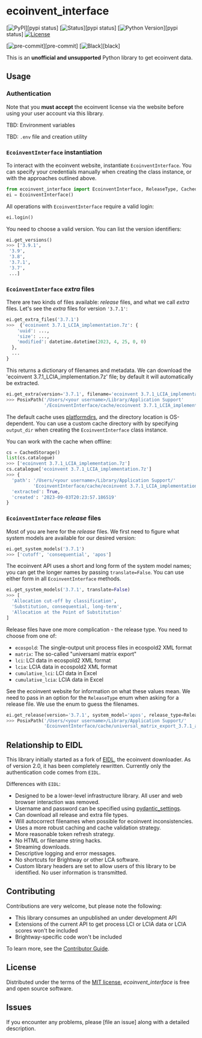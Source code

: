 # ecoinvent_interface

[![PyPI](https://img.shields.io/pypi/v/ecoinvent_interface.svg)][pypi status]
[![Status](https://img.shields.io/pypi/status/ecoinvent_interface.svg)][pypi status]
[![Python Version](https://img.shields.io/pypi/pyversions/ecoinvent_interface)][pypi status]
[![License](https://img.shields.io/pypi/l/ecoinvent_interface)][license]

[![pre-commit](https://img.shields.io/badge/pre--commit-enabled-brightgreen?logo=pre-commit&logoColor=white)][pre-commit]
[![Black](https://img.shields.io/badge/code%20style-black-000000.svg)][black]

This is an **unofficial and unsupported** Python library to get ecoinvent data.

## Usage

### Authentication

Note that you **must accept** the ecoinvent license via the website before using your user account via this library.

TBD: Environment variables

TBD: `.env` file and creation utility

### `EcoinventInterface` instantiation

To interact with the ecoinvent website, instantiate `EcoinventInterface`. You can specify your credentials manually when creating the class instance, or with the approaches outlined above.

```python
from ecoinvent_interface import EcoinventInterface, ReleaseType, CachedStorage
ei = EcoinventInterface()
```

All operations with `EcoinventInterface` require a valid login:

```python
ei.login()
```

You need to choose a valid version. You can list the version identifiers:

```python
ei.get_versions()
>>> ['3.9.1',
 '3.9',
 '3.8',
 '3.7.1',
 '3.7',
 ...]
```

### `EcoinventInterface` *extra* files

There are two kinds of files available: *release* files, and what we call *extra* files. Let's see the *extra* files for version `'3.7.1'`:

```python
ei.get_extra_files('3.7.1')
>>>  {'ecoinvent 3.7.1_LCIA_implementation.7z': {
    'uuid': ...,
    'size': ...,
    'modified': datetime.datetime(2023, 4, 25, 0, 0)
  },
  ...
}
```

This returns a dictionary of filenames and metadata. We can download the 'ecoinvent 3.7.1_LCIA_implementation.7z' file; by default it will automatically be extracted.


```python
ei.get_extra(version='3.7.1', filename='ecoinvent 3.7.1_LCIA_implementation.7z')
>>> PosixPath('/Users/<your username>/Library/Application Support'
              '/EcoinventInterface/cache/ecoinvent 3.7.1_LCIA_implementation')
```

The default cache uses [platformdirs](https://platformdirs.readthedocs.io/en/latest/), and the directory location is OS-dependent. You can use a custom cache directory with by specifying `output_dir` when creating the `EcoinventInterface` class instance.

You can work with the cache when offline:

```python
cs = CachedStorage()
list(cs.catalogue)
>>> ['ecoinvent 3.7.1_LCIA_implementation.7z']
cs.catalogue['ecoinvent 3.7.1_LCIA_implementation.7z']
>>> {
  'path': '/Users/<your username>/Library/Application Support/'
          'EcoinventInterface/cache/ecoinvent 3.7.1_LCIA_implementation',
  'extracted': True,
  'created': '2023-09-03T20:23:57.186519'
}
```

### `EcoinventInterface` *release* files

Most of you are here for the *release* files. We first need to figure what system models are available for our desired version:

```python
ei.get_system_models('3.7.1')
>>> ['cutoff', 'consequential', 'apos']
```

The ecoinvent API uses a short and long form of the system model names; you can get the longer names by passing `translate=False`. You can use either form in all `EcoinventInterface` methods.

```python
ei.get_system_models('3.7.1', translate=False)
>>> [
  'Allocation cut-off by classification',
  'Substitution, consequential, long-term',
  'Allocation at the Point of Substitution'
]
```

Release files have one more complication - the release type. You need to choose from one of:

* `ecospold`: The single-output unit process files in ecospold2 XML format
* `matrix`: The so-called "universaml matrix export"
* `lci`: LCI data in ecospold2 XML format
* `lcia`: LCIA data in ecospold2 XML format
* `cumulative_lci`: LCI data in Excel
* `cumulative_lcia`: LCIA data in Excel

See the ecoinvent website for information on what these values mean. We need to pass in an option for the `ReleaseType` enum when asking for a release file. We use the enum to guess the filenames.

```python
ei.get_release(version='3.7.1', system_model='apos', release_type=ReleaseType.matrix)
>>> PosixPath('/Users/<your username>/Library/Application Support/'
              'EcoinventInterface/cache/universal_matrix_export_3.7.1_apos')
```

## Relationship to EIDL

This library initially started as a fork of [EIDL](https://github.com/haasad/EcoInventDownLoader), the ecoinvent downloader. As of version 2.0, it has been completely rewritten. Currently only the authentication code comes from `EIDL`.

Differences with `EIDL`:

* Designed to be a lower-level infrastructure library. All user and web browser interaction was removed.
* Username and password can be specified using [pydantic_settings](https://docs.pydantic.dev/latest/usage/pydantic_settings/).
* Can download all release and extra file types.
* Will autocorrect filenames when possible for ecoinvent inconsistencies.
* Uses a more robust caching and cache validation strategy.
* More reasonable token refresh strategy.
* No HTML or filename string hacks.
* Streaming downloads.
* Descriptive logging and error messages.
* No shortcuts for Brightway or other LCA software.
* Custom library headers are set to allow users of this library to be identified. No user information is transmitted.

## Contributing

Contributions are very welcome, but please note the following:

* This library consumes an unpublished an under development API
* Extensions of the current API to get process LCI or LCIA data or LCIA scores won't be included
* Brightway-specific code won't be included

To learn more, see the [Contributor Guide].

## License

Distributed under the terms of the [MIT license][license],
_ecoinvent_interface_ is free and open source software.

## Issues

If you encounter any problems,
please [file an issue] along with a detailed description.


<!-- github-only -->

[command-line reference]: https://ecoinvent_interface.readthedocs.io/en/latest/usage.html
[license]: https://github.com/brightway-lca/ecoinvent_interface/blob/main/LICENSE
[contributor guide]: https://github.com/brightway-lca/ecoinvent_interface/blob/main/CONTRIBUTING.md
